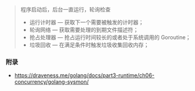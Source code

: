 > 程序启动后，后台一直运行，轮询检查
>
> - 运行计时器 — 获取下一个需要被触发的计时器；
> - 轮询网络 — 获取需要处理的到期文件描述符；
> - 抢占处理器 — 抢占运行时间较长的或者处于系统调用的 Goroutine；
> - 垃圾回收 — 在满足条件时触发垃圾收集回收内存；



### 附录

- https://draveness.me/golang/docs/part3-runtime/ch06-concurrency/golang-sysmon/